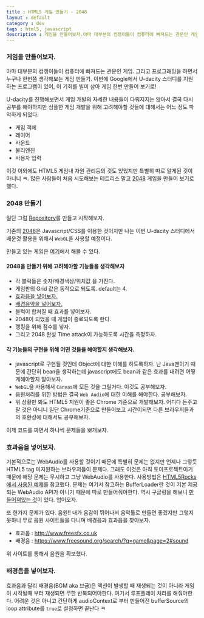 ```yaml
---
title : HTML5 게임 만들기 - 2048
layout : default
category : dev
tags : html5, javascript
description : 게임을 만들어보자.아마 대부분의 컴쟁이들이 컴퓨터에 빠져드는 관문인 게임. 그리고 프로그래밍을 하면서 누구나 한번쯤 생각해보는 게임 만들기. 이번에 Google에서 U-dacity 스터디를 지원하는 프로그램이 있어, 이 기회를 빌미 삼아 게임 한번 만들어 보기로!
---
```


### 게임을 만들어보자.
아마 대부분의 컴쟁이들이 컴퓨터에 빠져드는 관문인 게임. 그리고 프로그래밍을 하면서 누구나 한번쯤 생각해보는 게임 만들기. 이번에 Google에서 U-dacity 스터디를 지원하는 프로그램이 있어, 이 기회를 빌미 삼아 게임 한번 만들어 보기로!

U-dacity를 진행해보면서 게임 개발의 자세한 내용들이 다뤄지지는 않아서 결국 다시 공부를 해야하지만 심플한 게임 개발을 위해 고려해야할 것들에 대해서는 어느 정도 파악하게 되었다.

- 게임 객체
- 레이어
- 사운드
- 물리엔진
- 사용자 입력

이것 이외에도 HTML5 게임내 자원 관리등의 것도 있었지만 특별히 따로 알게된 것이 아니니 ㅋ. 많은 사람들이 처음 시도해보는 테트리스 말고 [2048](https://gabrielecirulli.github.io/2048/) 게임을 만들어 보기로 했다.

### 2048 만들기

일단 그럼 [Repository](https://github.com/nurinamu/nuri_2048)를 만들고 시작해보자.

기존의 [2048](https://gabrielecirulli.github.io/2048/)은 Javascript/CSS를 이용한 것이지만 나는 이번 U-dacity 스터디에서 배운것 활용을 위해서 `WebGL`을 사용할 예정이다.

만들고 있는 게임은 [여기](http://www.nurinamu.com/nuri_2048)에서 해볼 수 있다.

#### 2048을 만들기 위해 고려해야할 기능들을 생각해보자

- 각 블럭들은 숫자/배경색상/위치값 을 가진다.
- 게임판의 Grid 값은 동적으로 되도록. default는 4.
- [효과음을 넣어보자.](#효과음을-넣어보자.)
- [배경음악을 넣어보자.](#배경음을-넣어보자.)
- 블럭이 합쳐질 때 효과를 넣어보자.
- 2048이 되었을 때 게임이 종료되도록 한다.
- 랭킹을 위해 점수를 넣자.
- 그리고 2048 완성 Time attack이 가능하도록 시간을 측정하자.

#### 각 기능들의 구현을 위해 어떤 것들을 해야할지 생각해보자.

- javascript로 구현될 것인데 Object에 대한 이해를 하도록하자. 난 Java맨이기 때문에 간단히 bean을 생각하는데 javascript에도 bean과 같은 효과를 내려면 어떻게해야할지 알아보자.
- `WebGL`을 사용해서 `Canvas`에 모든 것을 그릴거다. 이것도 공부해보자.
- 음원처리를 위한 방법은 결국 `Web Audio`에 대한 이해를 해야한다. 공부해보자.
- 위 상황만 봐도 HTML5 지원이 좋은 Chrome 기준으로 개발해보자. 어디다 돈주고 팔 것은 아니니 일단 Chrome기준으로 만들어보고 시간이되면 다른 브라우저들과의 호환성에 대해서도 공부해보자.

이제 코드를 짜면서 하나씩 문제들을 뽀개보자.

### 효과음을 넣어보자.

기본적으로는 WebAudio를 사용할 것이기 때문에 특별히 문제는 없지만 언제나 그렇듯 HTML5 tag 미지원하는 브라우저들이 문제다. 그래도 이것은 아직 토이프로젝트이기 때문에 해당 문제는 무시하고
그냥 WebAudio를 사용한다. 사용방법은 [HTML5Rocks에서 사용된 예제](http://www.html5rocks.com/en/tutorials/webaudio/intro/?redirect_from_locale=ko)를 참고했다. 문제는 여기서 참고하는 BufferLoader란 것이 기본 제공되는 WebAudio API가 아니기 때문에 따로 만들어줘야한다. 역시 구글링을 해보니 [만들어져있는 것](http://middleearmedia.com/web-audio-api-bufferloader/)이 있다. 업어오자.

또 한가지 문제가 있다. 음원!! 내가 음감이 뛰어나서 음악툴로 만들면 좋겠지만 그렇지 못하니 무료 음원 사이트들을 다니며 배경음과 효과음을 찾아보자.

- 효과음 : http://www.freesfx.co.uk
- 배경음 : https://www.freesound.org/search/?q=game&page=2#sound

위 사이트를 통해서 음원을 확보했다.

### 배경음을 넣어보자.

효과음과 달리 배경음(BGM aka 브금)은 액션이 발생할 때 재생되는 것이 아니라 게임이 시작될때 부터 재생되면 무한 반복되어야한다. 여기서 루프플레이 처리를 해줘야한다. 어려운 것은 아니고 간단하게 audioContext로 부터 만들어진 bufferSource의 loop attribute를 `true`로 설정하면 끝난다 ㅋ
